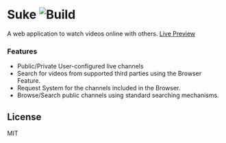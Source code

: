 # Suke ![Build](https://github.com/yeno-team/suke/actions/workflows/node.js.yml/badge.svg)
A web application to watch videos online with others.
[Live Preview](https://suke.app/) 

### Features
* Public/Private User-configured live channels
* Search for videos from supported third parties using the Browser Feature.
* Request System for the channels included in the Browser.
* Browse/Search public channels using standard searching mechanisms.


## License
MIT
